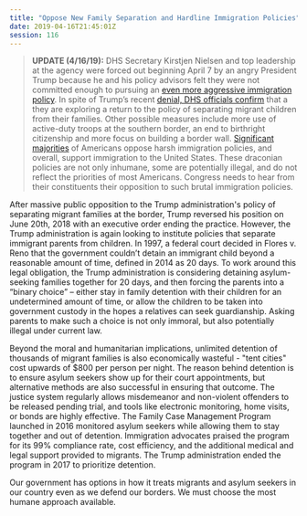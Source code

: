 ```yaml
---
title: "Oppose New Family Separation and Hardline Immigration Policies"
date: 2019-04-16T21:45:01Z
session: 116
---
```

>**UPDATE (4/16/19):** DHS Secretary Kirstjen Nielsen and top leadership at the agency were forced out beginning April 7 by an angry President Trump because he and his policy advisors felt they were not committed enough to pursuing an [even more aggressive immigration policy](https://www.nytimes.com/2019/04/08/us/politics/trump-asylum-seekers-federal-judge.html). In spite of Trump’s recent [denial, DHS officials confirm](https://www.politico.com/story/2019/04/10/trump-family-separation-binary-choice-1266675) that a they are exploring a return to the policy of separating migrant children from their families. Other possible measures include more use of active-duty troops at the southern border, an end to birthright citizenship and more focus on building a border wall.  [Significant majorities](http://www.pollingreport.com/immigration.htm) of Americans oppose harsh immigration policies, and overall, support immigration to the United States. These draconian policies are not only inhumane, some are potentially illegal, and do not reflect the priorities of most Americans.  Congress needs to hear from their constituents their opposition to such brutal immigration policies.

After massive public opposition to the Trump administration's policy of separating migrant families at the border, Trump reversed his position on June 20th, 2018 with an executive order ending the practice. However, the Trump administration is again looking to institute policies that separate immigrant parents from children. In 1997, a federal court decided in Flores v. Reno that the government couldn’t detain an immigrant child beyond a reasonable amount of time, defined in 2014 as 20 days. To work around this legal obligation, the Trump administration is considering detaining asylum-seeking families together for 20 days, and then forcing the parents into a “binary choice” – either stay in family detention with their children for an undetermined amount of time, or allow the children to be taken into government custody in the hopes a relatives can seek guardianship. Asking parents to make such a choice is not only immoral, but also potentially illegal under current law.

Beyond the moral and humanitarian implications, unlimited detention of thousands of migrant families is also economically wasteful - "tent cities" cost upwards of $800 per person per night. The reason behind detention is to ensure asylum seekers show up for their court appointments, but alternative methods are also successful in ensuring that outcome. The justice system regularly allows misdemeanor and non-violent offenders to be released pending trial, and tools like electronic monitoring, home visits, or bonds are highly effective. The Family Case Management Program launched in 2016 monitored asylum seekers while allowing them to stay together and out of detention. Immigration advocates praised the program for its 99% compliance rate, cost efficiency, and the additional medical and legal support provided to migrants. The Trump administration ended the program in 2017 to prioritize detention.

Our government has options in how it treats migrants and asylum seekers in our country even as we defend our borders. We must choose the most humane approach available.
